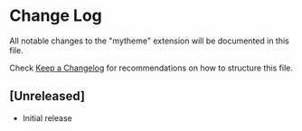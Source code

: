 # Change Log

All notable changes to the "mytheme" extension will be documented in this file.

Check [Keep a Changelog](http://keepachangelog.com/) for recommendations on how to structure this file.

## [Unreleased]

- Initial release